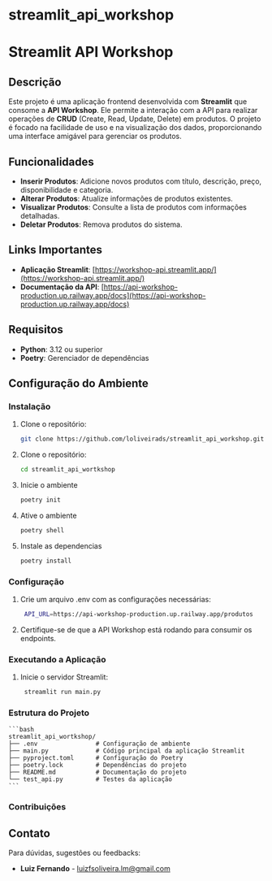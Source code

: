 # streamlit_api_workshop
# Streamlit API Workshop

## Descrição
Este projeto é uma aplicação frontend desenvolvida com **Streamlit** que consome a **API Workshop**. Ele permite a interação com a API para realizar operações de **CRUD** (Create, Read, Update, Delete) em produtos. O projeto é focado na facilidade de uso e na visualização dos dados, proporcionando uma interface amigável para gerenciar os produtos.

## Funcionalidades
- **Inserir Produtos**: Adicione novos produtos com título, descrição, preço, disponibilidade e categoria.
- **Alterar Produtos**: Atualize informações de produtos existentes.
- **Visualizar Produtos**: Consulte a lista de produtos com informações detalhadas.
- **Deletar Produtos**: Remova produtos do sistema.

## Links Importantes
- **Aplicação Streamlit**: [https://workshop-api.streamlit.app/](https://workshop-api.streamlit.app/)
- **Documentação da API**: [https://api-workshop-production.up.railway.app/docs](https://api-workshop-production.up.railway.app/docs)

## Requisitos
- **Python**: 3.12 ou superior
- **Poetry**: Gerenciador de dependências

## Configuração do Ambiente

### Instalação

1. Clone o repositório:
   ```bash
   git clone https://github.com/loliveirads/streamlit_api_workshop.git
    ```

2. Clone o repositório:
   ```bash
   cd streamlit_api_wortkshop
    ```

3. Inicie o ambiente
   ```bash
   poetry init
    ```

4. Ative o ambiente
   ```bash
   poetry shell
    ```
5. Instale as dependencias
   ```bash
   poetry install
    ```
### Configuração

1. Crie um arquivo .env com as configurações necessárias:
   ```bash
    API_URL=https://api-workshop-production.up.railway.app/produtos
    ```

2. Certifique-se de que a API Workshop está rodando para consumir os endpoints.

### Executando a Aplicação

1. Inicie o servidor Streamlit:
   ```bash
    streamlit run main.py
    ```    
### Estrutura do Projeto
    ```bash
    streamlit_api_wortkshop/
    ├── .env                # Configuração de ambiente
    ├── main.py             # Código principal da aplicação Streamlit
    ├── pyproject.toml      # Configuração do Poetry
    ├── poetry.lock         # Dependências do projeto
    ├── README.md           # Documentação do projeto
    └── test_api.py         # Testes da aplicação
    ```    

### Contribuições

## Contato

Para dúvidas, sugestões ou feedbacks:

* **Luiz Fernando** - [luizfsoliveira.lm@gmail.com](mailto:luizfsoliveira.lm@gmail.com)